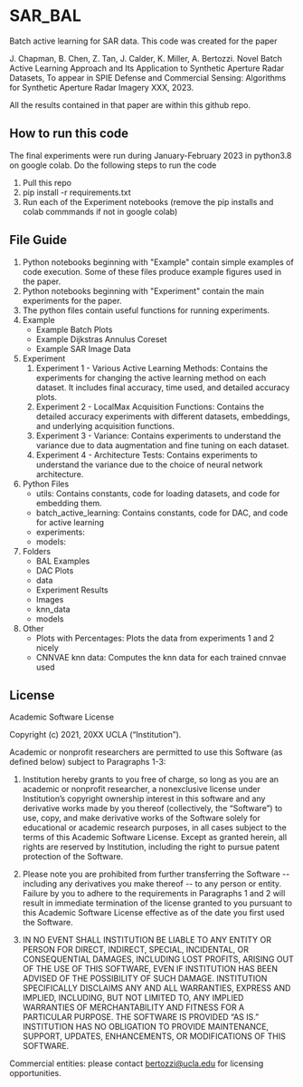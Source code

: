 # SAR\_BAL

Batch active learning for SAR data.
This code was created for the paper

J. Chapman, B. Chen, Z. Tan, J. Calder, K. Miller, A. Bertozzi. Novel Batch Active Learning Approach and Its Application to Synthetic Aperture Radar Datasets, To appear in SPIE Defense and Commercial Sensing: Algorithms for Synthetic Aperture Radar Imagery XXX, 2023.

All the results contained in that paper are within this github repo.

## How to run this code

The final experiments were run during January-February 2023 in python3.8 on google colab. Do the following steps to run the code

1. Pull this repo
2. pip install -r requirements.txt
3. Run each of the Experiment notebooks (remove the pip installs and colab commmands if not in google colab)

## File Guide

1. Python notebooks beginning with "Example" contain simple examples of code execution. Some of these files produce example figures used in the paper.
2. Python notebooks beginning with "Experiment" contain the main experiments for the paper.
3. The python files contain useful functions for running experiments.
4. Example
    - Example Batch Plots
    - Example Dijkstras Annulus Coreset
    - Example SAR Image Data
5. Experiment
    1. Experiment 1 - Various Active Learning Methods: Contains the experiments for changing the active learning method on each dataset. It includes final accuracy, time used, and detailed accuracy plots.
    2. Experiment 2 - LocalMax Acquisition Functions: Contains the detailed accuracy experiments with different datasets, embeddings, and underlying acquisition functions.
    3. Experiment 3 - Variance: Contains experiments to understand the variance due to data augmentation and fine tuning on each dataset.
    4. Experiment 4 - Architecture Tests: Contains experiments to understand the variance due to the choice of neural network architecture.
6. Python Files
    - utils: Contains constants, code for loading datasets, and code for embedding them.
    - batch\_active\_learning: Contains constants, code for DAC, and code for active learning
    - experiments:
    - models:
7. Folders
    - BAL Examples
    - DAC Plots
    - data
    - Experiment Results
    - Images
    - knn\_data
    - models
8. Other
    - Plots with Percentages: Plots the data from experiments 1 and 2 nicely
    - CNNVAE knn data: Computes the knn data for each trained cnnvae used

## License

Academic Software License

Copyright (c) 2021, 20XX UCLA (“Institution”).

Academic or nonprofit researchers are permitted to use this Software (as defined below) subject to Paragraphs 1-3:

1. Institution hereby grants to you free of charge, so long as you are an
   academic or nonprofit researcher, a nonexclusive license under Institution’s
   copyright ownership interest in this software and any derivative works made
   by you thereof (collectively, the “Software”) to use, copy, and make
   derivative works of the Software solely for educational or academic research
   purposes, in all cases subject to the terms of this Academic Software License.
   Except as granted herein, all rights are reserved by Institution, including
   the right to pursue patent protection of the Software.

2. Please note you are prohibited from further transferring the Software --
   including any derivatives you make thereof -- to any person or entity.
   Failure by you to adhere to the requirements in Paragraphs 1 and 2 will
   result in immediate termination of the license granted to you pursuant to
   this Academic Software License effective as of the date you first used the
   Software.

3. IN NO EVENT SHALL INSTITUTION BE LIABLE TO ANY ENTITY OR PERSON FOR DIRECT,
   INDIRECT, SPECIAL, INCIDENTAL, OR CONSEQUENTIAL DAMAGES, INCLUDING LOST
   PROFITS, ARISING OUT OF THE USE OF THIS SOFTWARE, EVEN IF INSTITUTION HAS
   BEEN ADVISED OF THE POSSIBILITY OF SUCH DAMAGE. INSTITUTION SPECIFICALLY
   DISCLAIMS ANY AND ALL WARRANTIES, EXPRESS AND IMPLIED, INCLUDING, BUT NOT
   LIMITED TO, ANY IMPLIED WARRANTIES OF MERCHANTABILITY AND FITNESS FOR A
   PARTICULAR PURPOSE. THE SOFTWARE IS PROVIDED “AS IS.” INSTITUTION HAS NO
   OBLIGATION TO PROVIDE MAINTENANCE, SUPPORT, UPDATES, ENHANCEMENTS, OR
   MODIFICATIONS OF THIS SOFTWARE.

Commercial entities: please contact bertozzi@ucla.edu for licensing opportunities.
